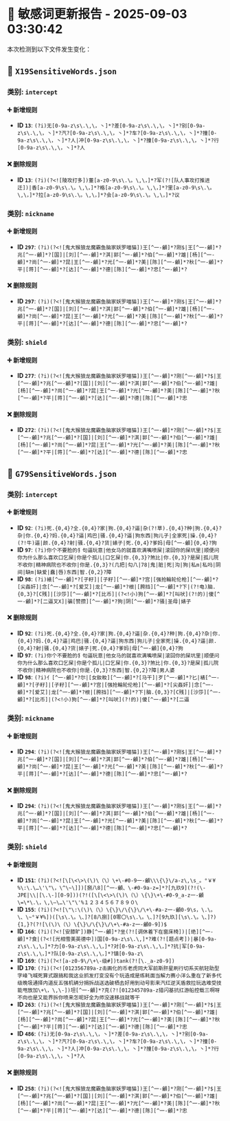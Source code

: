 # 📝 敏感词更新报告 - 2025-09-03 03:30:42

本次检测到以下文件发生变化：

## 📄 `X19SensitiveWords.json`

### 类别: `intercept`

#### ➕ 新增规则
- **ID `13`**: `(?i)无[0-9a-z\s\.\,\，丶]*?差[0-9a-z\s\.\,\，丶]*?别[0-9a-z\s\.\,\，丶]*?汽?[0-9a-z\s\.\,\，丶]*?车?[0-9a-z\s\.\,\，丶]*?撞[0-9a-z\s\.\,\，丶]*?人|冲[0-9a-z\s\.\,\，丶]*?撞[0-9a-z\s\.\,\，丶]*?行[0-9a-z\s\.\,\，丶]*?人`

#### ❌ 删除规则
- **ID `13`**: `(?i)(?<![陵攻打多])董[a-z0-9\s\.\。\,\，]*?军(?![队人事攻打推进迁])|香[a-z0-9\s\.\。\,\，]*?格[a-z0-9\s\.\。\,\，]*?里[a-z0-9\s\.\。\,\，]*?拉[a-z0-9\s\.\。\,\，]*?会[a-z0-9\s\.\。\,\，]*?议`

### 类别: `nickname`

#### ➕ 新增规则
- **ID `297`**: `(?i)(?<![鬼大猴狼龙魔霸鱼脑家妖罗喵猫])王[^一-龥]*?刚$|王[^一-龥]*?兆[^一-龥]*?[国]|[刘][^一-龥]*?淇|郭[^一-龥]*?伯[^一-龥]*?雄|[杨][^一-龥]*?尚[^一-龥]*?昆|王[^一-龥]*?光[^一-龥]*?美|[陈][^一-龥]*?秋[^一-龥]*?平|[蒋][^一-龥]*?[达][^一-龥]*?德|[陈][^一-龥]*?忠[^一-龥]*?`

#### ❌ 删除规则
- **ID `297`**: `(?i)(?<![鬼大猴狼龙魔霸鱼脑家妖罗喵猫])王[^一-龥]*?刚$|王[^一-龥]*?兆[^一-龥]*?[国]|[刘][^一-龥]*?淇|郭[^一-龥]*?伯[^一-龥]*?雄|[杨][^一-龥]*?尚[^一-龥]*?昆|王[^一-龥]*?光[^一-龥]*?美|[陈][^一-龥]*?秋[^一-龥]*?平|[蒋][^一-龥]*?[达][^一-龥]*?德|[陈][^一-龥]*?忠[^一-龥]*?`

### 类别: `shield`

#### ➕ 新增规则
- **ID `277`**: `(?i)(?<![鬼大猴狼龙魔霸鱼脑家妖罗喵猫])王[^一-龥]*?刚[^一-龥]*?$|王[^一-龥]*?兆[^一-龥]*?[国]|[刘][^一-龥]*?淇|郭[^一-龥]*?伯[^一-龥]*?雄|[杨][^一-龥]*?尚[^一-龥]*?昆|王[^一-龥]*?光[^一-龥]*?美|[陈][^一-龥]*?秋[^一-龥]*?平|[蒋][^一-龥]*?[达][^一-龥]*?德|[陈][^一-龥]*?忠`

#### ❌ 删除规则
- **ID `272`**: `(?i)(?<![鬼大猴狼龙魔霸鱼脑家妖罗喵猫])王[^一-龥]*?刚[^一-龥]*?$|王[^一-龥]*?兆[^一-龥]*?[国]|[刘][^一-龥]*?淇|郭[^一-龥]*?伯[^一-龥]*?雄|[杨][^一-龥]*?尚[^一-龥]*?昆|王[^一-龥]*?光[^一-龥]*?美|[陈][^一-龥]*?秋[^一-龥]*?平|[蒋][^一-龥]*?[达][^一-龥]*?德|[陈][^一-龥]*?忠`

## 📄 `G79SensitiveWords.json`

### 类别: `intercept`

#### ➕ 新增规则
- **ID `92`**: `(?i)死.{0,4}?全.{0,4}?家|狗.{0,4}?逼|杂(?!草).{0,4}?种|狗.{0,4}?杂|你.{0,4}?妈.{0,4}?逼|鸡巴|骚.{0,4}?逼|狗东西|狗儿子|全家死|操.{0,4}?(?!牛)逼|颜.{0,4}?射|骚.{0,4}?货|婊子|死.{0,4}?爹妈|母[^一-龥]{0,4}?狗`
- **ID `97`**: `(?i)你个不要脸的犭句逼玩意|他女马的就喜欢满嘴喷屎|滚回你的屎坑里|顺便问你为什么那么喜欢口乞屎|你是个孤儿|口乞屎|你.{0,3}?煞比|你.{0,3}?是屎|孤儿院不收你|精神病院也不收你|你是.{0,3}?(几把|勾八|78|鬼|脏|死|沟|狗|私m|私吗|阴间|缺m|缺爱|蠢|唇)东西|智.{0,2}?障`
- **ID `98`**: `(?i)裱[^一-龥]*?[子籽]|[子籽][^一-龥]*?宫|[强抢輪轮伦枪][^一-龥]*?[尖姦奸]|念[^一-龥]*?[爱艾]|龙[^一-龥]*?根|[胯挡][^一-龥]*?下|(?!电)脑.{0,3}?[C残]|[沙莎][^一-龥]*?[比币]|(?<!小)狗[^一-龥]*?[叫吠](?!的)|傻[^一-龥]*?[二逼叉X]|骗[赞攒][^一-龥]*?狗|阴[^一-龥]*?骚|圣母|婊子`

#### ❌ 删除规则
- **ID `92`**: `(?i)死.{0,4}?全.{0,4}?家|狗.{0,4}?逼|杂.{0,4}?种|狗.{0,4}?杂|你.{0,4}?妈.{0,4}?逼|鸡巴|骚.{0,4}?逼|狗东西|狗儿子|全家死|操.{0,4}?逼|颜.{0,4}?射|骚.{0,4}?货|婊子|死.{0,4}?爹妈|母[^一-龥]{0,4}?狗`
- **ID `97`**: `(?i)你个不要脸的犭句逼玩意|他女马的就喜欢满嘴喷屎|滚回你的屎坑里|顺便问你为什么那么喜欢口乞屎|你是个孤儿|口乞屎|你.{0,3}?煞比|你.{0,3}?是屎|孤儿院不收你|精神病院也不收你|你是.{0,3}?东西|智.{0,2}?障|男人婆`
- **ID `98`**: `(?i)亻[^一-龥]*?尔|[女釹籹][^一-龥]*?[马干]|歹[^一-龥]*?匕|裱[^一-龥]*?[子籽]|[子籽][^一-龥]*?宫|[强抢輪轮伦枪][^一-龥]*?[尖姦奸]|念[^一-龥]*?[爱艾]|龙[^一-龥]*?根|[胯挡][^一-龥]*?下|脑.{0,3}?[C残]|[沙莎][^一-龥]*?[比币]|(?<!小)狗[^一-龥]*?[叫吠](?!的)|傻[^一-龥]*?[二逼`

### 类别: `nickname`

#### ➕ 新增规则
- **ID `294`**: `(?i)(?<![鬼大猴狼龙魔霸鱼脑家妖罗喵猫])王[^一-龥]*?刚$|王[^一-龥]*?兆[^一-龥]*?[国]|[刘][^一-龥]*?淇|郭[^一-龥]*?伯[^一-龥]*?雄|[杨][^一-龥]*?尚[^一-龥]*?昆|王[^一-龥]*?光[^一-龥]*?美|[陈][^一-龥]*?秋[^一-龥]*?平|[蒋][^一-龥]*?[达][^一-龥]*?德|[陈][^一-龥]*?忠[^一-龥]*?`

#### ❌ 删除规则
- **ID `294`**: `(?i)(?<![鬼大猴狼龙魔霸鱼脑家妖罗喵猫])王[^一-龥]*?刚$|王[^一-龥]*?兆[^一-龥]*?[国]|[刘][^一-龥]*?淇|郭[^一-龥]*?伯[^一-龥]*?雄|[杨][^一-龥]*?尚[^一-龥]*?昆|王[^一-龥]*?光[^一-龥]*?美|[陈][^一-龥]*?秋[^一-龥]*?平|[蒋][^一-龥]*?[达][^一-龥]*?德|[陈][^一-龥]*?忠[^一-龥]*?`

### 类别: `shield`

#### ➕ 新增规则
- **ID `151`**: `(?i)(?<![\[\<\>\(\)\（\）\+\-#0-9一-龥\\\{\}\/a-z\,\s_。°￥¥%\:\.\…\'\"\，\^\~\]])[捌八8][^一-龥、\-#0-9a-z=]*?[九玖9](?!(\-JPE|\\|[\.\-][0-9]))(?!([\[\<\>\(\)\（\）\{\}\+\-#0-9_a-z一-龥\=\*\.\，\,\—\…\'\"\'%１２３４５６７８９０\`
- **ID `155`**: `(?i)(?<![\"\:\(\)\（\）\{\}\/\{\}\/\+\-#a-z一-龥0-9\s，\.\。\、\~°￥¥%])([\s\.\。\、]?[8八捌][0零〇\s\.\。\、]?[9九玖][\s\.\。\、]?){1,}?(?![\(\)\（\）\{\}\/\{\}\/\+\-#a-z一-龥0-9])$`
- **ID `166`**: `(?i)(?<![安膝旷])静[^一-龥]*?坐(?![调休着下在窗床椅])|[绝][^一-龥]*?食|(?<![光相雪美英德中])国[0-9a-z\s\.\,]*?难(?![题点考])|暴[0-9a-z\s\.\,\，]*?力[0-9a-z\s\.\,\，]*?对[0-9a-z\s\.\,\，]*?抗|军[0-9a-z\s\.\,\，]*?队[0-9a-z\s\.\,\，]*?镇[0-9a-z\`
- **ID `169`**: `(?i)(?<![a-z0-9\/\+\-级#])tank(?![\._a-z0-9])`
- **ID `170`**: `(?i)(?<![012356789a-z击画化的币老虎同大军前斯肝星刷行切系买航轻助型字峰飞喊死算式跟搞和我这业抓发打变没有个玩造成是练耗面当解力赛小洋么重在了新多代级晚圾通择内道反五强机辆分捐拆战送选破栖去好用到动号影来汽红逆天盾救拉玩选难受技能甩放加\+\，\,\-])坦[^一-龥]*?克(?![012345789a-z猎闪基抗扛游船控载三啊呀不向也是又能界拆你喷来怎呢好全为师没速移战就等干`
- **ID `263`**: `(?i)(?<![鬼大猴狼龙魔霸鱼脑家妖罗喵猫])王[^一-龥]*?刚[^一-龥]*?$|王[^一-龥]*?兆[^一-龥]*?[国]|[刘][^一-龥]*?淇|郭[^一-龥]*?伯[^一-龥]*?雄|[杨][^一-龥]*?尚[^一-龥]*?昆|王[^一-龥]*?光[^一-龥]*?美|[陈][^一-龥]*?秋[^一-龥]*?平|[蒋][^一-龥]*?[达][^一-龥]*?德|[陈][^一-龥]*?忠`
- **ID `486`**: `(?i)无[0-9a-z\s\.\,\，丶]*?差[0-9a-z\s\.\,\，丶]*?别[0-9a-z\s\.\,\，丶]*?汽?[0-9a-z\s\.\,\，丶]*?车?[0-9a-z\s\.\,\，丶]*?撞[0-9a-z\s\.\,\，丶]*?人|冲[0-9a-z\s\.\,\，丶]*?撞[0-9a-z\s\.\,\，丶]*?行[0-9a-z\s\.\,\，丶]*?人`

#### ❌ 删除规则
- **ID `258`**: `(?i)(?<![鬼大猴狼龙魔霸鱼脑家妖罗喵猫])王[^一-龥]*?刚[^一-龥]*?$|王[^一-龥]*?兆[^一-龥]*?[国]|[刘][^一-龥]*?淇|郭[^一-龥]*?伯[^一-龥]*?雄|[杨][^一-龥]*?尚[^一-龥]*?昆|王[^一-龥]*?光[^一-龥]*?美|[陈][^一-龥]*?秋[^一-龥]*?平|[蒋][^一-龥]*?[达][^一-龥]*?德|[陈][^一-龥]*?忠`


